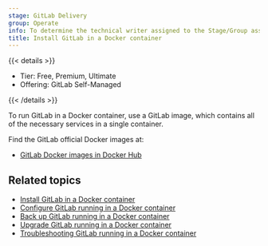 ```yaml
---
stage: GitLab Delivery
group: Operate
info: To determine the technical writer assigned to the Stage/Group associated with this page, see https://handbook.gitlab.com/handbook/product/ux/technical-writing/#assignments
title: Install GitLab in a Docker container
---
```


{{< details >}}

- Tier: Free, Premium, Ultimate
- Offering: GitLab Self-Managed

{{< /details >}}

To run GitLab in a Docker container, use a GitLab image, which contains all of the
necessary services in a single container.

Find the GitLab official Docker images at:

- [GitLab Docker images in Docker Hub](https://hub.docker.com/r/gitlab/gitlab-ee/)

## Related topics

- [Install GitLab in a Docker container](installation.md)
- [Configure GitLab running in a Docker container](configuration.md)
- [Back up GitLab running in a Docker container](backup.md)
- [Upgrade GitLab running in a Docker container](../../update/docker/_index.md)
- [Troubleshooting GitLab running in a Docker container](troubleshooting.md)
